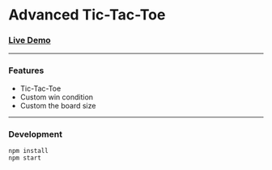 # Advanced Tic-Tac-Toe

### [Live Demo](https://codesandbox.io/s/wizardly-thunder-f3icv?file=/package.json)
------
### Features

* Tic-Tac-Toe
* Custom win condition
* Custom the board size
------
### Development

`npm install` <br>
`npm start`


